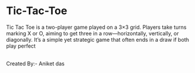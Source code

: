 # Tic-Tac-Toe
<p>Tic Tac Toe is a two-player game played on a 3×3 grid. Players take turns marking X or O, aiming to get three in a row—horizontally, vertically, or diagonally. It’s a simple yet strategic game that often ends in a draw if both play perfect</p><br>
Created By:- Aniket das
